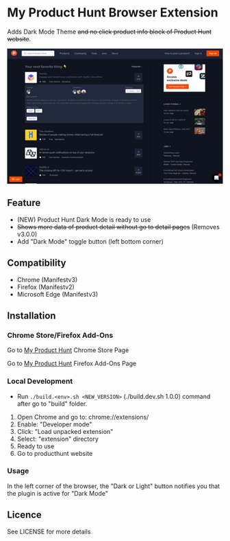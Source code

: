 # My Product Hunt Browser Extension

Adds Dark Mode Theme ~~and no click product info block of Product Hunt website~~.

![screenshot](promo-images/v2/my-ph-dark-mode-no-click2.jpeg)

## Feature

- (NEW) Product Hunt Dark Mode is ready to use
- ~~Shows more data of product detail without go to detail pages~~ (Removes v3.0.0)
- Add "Dark Mode" toggle button (left bottom corner)

## Compatibility

- Chrome (Manifestv3)
- Firefox (Manifestv2)
- Microsoft Edge (Manifestv3)

## Installation

### Chrome Store/Firefox Add-Ons

Go to [My Product Hunt](https://chrome.google.com/webstore/detail/jbchipnpikoidnjdgmjdipiandcjhilp) Chrome Store Page

Go to [My Product Hunt](https://addons.mozilla.org/en-US/firefox/addon/my-product-hunt/) Firefox Add-Ons Page

### Local Development

- Run `./build.<env>.sh <NEW_VERSION>` (./build.dev.sh 1.0.0) command after go to "build" folder.

1. Open Chrome and go to: chrome://extensions/
2. Enable: "Developer mode"
3. Click: "Load unpacked extension"
4. Select: "extension" directory
5. Ready to use
6. Go to producthunt website

### Usage

In the left corner of the browser, the "Dark or Light" button notifies you that the plugin is active for "Dark Mode"

## Licence

See LICENSE for more details
